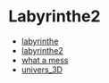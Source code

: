 # Labyrinthe2

* [labyrinthe](./labyrinthe.html)
* [labyrinthe2](./labyrinthe_2.html)
* [what a mess](./what_a_mess.html)
* [univers_3D](./iamflying.html)

